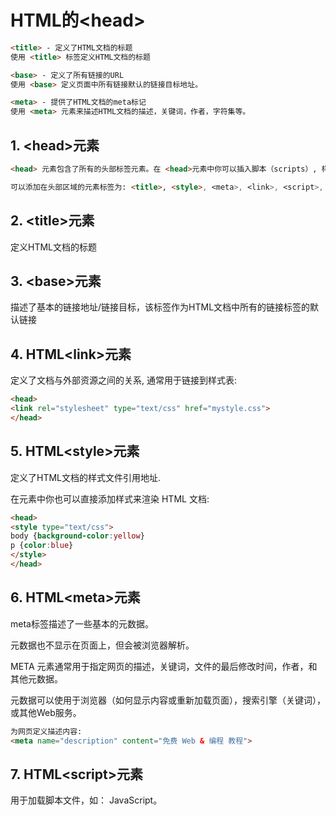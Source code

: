# HTML的\<head\>
``` html
<title> - 定义了HTML文档的标题
使用 <title> 标签定义HTML文档的标题

<base> - 定义了所有链接的URL
使用 <base> 定义页面中所有链接默认的链接目标地址。

<meta> - 提供了HTML文档的meta标记
使用 <meta> 元素来描述HTML文档的描述，关键词，作者，字符集等。
```


## 1. \<head\>元素
``` html
<head> 元素包含了所有的头部标签元素。在 <head>元素中你可以插入脚本（scripts）, 样式文件（CSS），及各种meta信息。

可以添加在头部区域的元素标签为: <title>, <style>, <meta>, <link>, <script>, <noscript> 和 <base>。
```


## 2. \<title\>元素
定义HTML文档的标题

## 3. \<base\>元素
描述了基本的链接地址/链接目标，该标签作为HTML文档中所有的链接标签的默认链接

## 4. HTML\<link\>元素
定义了文档与外部资源之间的关系, 通常用于链接到样式表:
``` html
<head>
<link rel="stylesheet" type="text/css" href="mystyle.css">
</head>
```

## 5. HTML\<style\>元素
定义了HTML文档的样式文件引用地址.


在元素中你也可以直接添加样式来渲染 HTML 文档:

``` html
<head>
<style type="text/css">
body {background-color:yellow}
p {color:blue}
</style>
</head>
```

## 6. HTML\<meta\>元素
meta标签描述了一些基本的元数据。

元数据也不显示在页面上，但会被浏览器解析。

META 元素通常用于指定网页的描述，关键词，文件的最后修改时间，作者，和其他元数据。

元数据可以使用于浏览器（如何显示内容或重新加载页面），搜索引擎（关键词），或其他Web服务。

``` html
为网页定义描述内容:
<meta name="description" content="免费 Web & 编程 教程">
```

## 7. HTML\<script\>元素
用于加载脚本文件，如： JavaScript。







